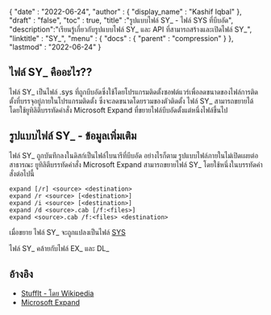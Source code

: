 {
  "date" : "2022-06-24",
  "author" : {
    "display_name" : "Kashif Iqbal"
},
  "draft" : "false",
  "toc" : true,
  "title" :"รูปแบบไฟล์ SY_ - ไฟล์ SYS ที่บีบอัด",
  "description":"เรียนรู้เกี่ยวกับรูปแบบไฟล์ SY_ และ API ที่สามารถสร้างและเปิดไฟล์ SY_",
  "linktitle" : "SY_",
  "menu" : {
    "docs" : {
      "parent" : "compression"
}
},
  "lastmod" : "2022-06-24"
}

## ไฟล์ SY_ คืออะไร??

ไฟล์ SY_ เป็นไฟล์ .sys ที่ถูกบีบอัดซึ่งใช้โดยโปรแกรมติดตั้งซอฟต์แวร์เพื่อลดขนาดของไฟล์การติดตั้งที่บรรจุอยู่ภายในโปรแกรมติดตั้ง ซึ่งจะลดขนาดโดยรวมของตัวติดตั้ง ไฟล์ SY_ สามารถขยายได้โดยใช้ยูทิลิตีบรรทัดคำสั่ง Microsoft Expand ที่ขยายไฟล์บีบอัดตั้งแต่หนึ่งไฟล์ขึ้นไป

## รูปแบบไฟล์ SY_ - ข้อมูลเพิ่มเติม

ไฟล์ SY_ ถูกบันทึกลงในดิสก์เป็นไฟล์ไบนารีที่บีบอัด อย่างไรก็ตาม รูปแบบไฟล์ภายในไม่เปิดเผยต่อสาธารณะ ยูทิลิตีบรรทัดคำสั่ง Microsoft Expand สามารถขยายไฟล์ SY_ โดยใช้หนึ่งในบรรทัดคำสั่งต่อไปนี้

```
expand [/r] <source> <destination>
expand /r <source> [<destination>]
expand /i <source> [<destination>]
expand /d <source>.cab [/f:<files>]
expand <source>.cab /f:<files> <destination>
```
เมื่อขยาย ไฟล์ SY_ จะถูกแปลงเป็นไฟล์ [SYS](https://docs.fileformat.com/system/sys/)

ไฟล์ SY_ คล้ายกับไฟล์ EX_ และ DL_

## อ้างอิง

* [StuffIt - โดย Wikipedia](https://en.wikipedia.org/wiki/StuffIt)
* [Microsoft Expand](https://learn.microsoft.com/en-us/windows-server/administration/windows-commands/expand)

